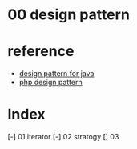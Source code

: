 # 00 design pattern 


# reference

- [design pattern for java](http://www.techscore.com/tech/DesignPattern/index.html/) 
- [php design pattern](http://d.hatena.ne.jp/shimooka/touch/20141211/1418298136)

# Index

[-] 01 iterator
[-] 02 stratogy
[] 03 









